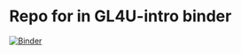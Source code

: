 # Repo for in GL4U-intro binder

[![Binder](https://mybinder.org/badge_logo.svg)](https://mybinder.org/v2/gh/AstrobioMike/GL4U-intro/main?urlpath=lab/tree/notebooks/00-overview.ipynb)
